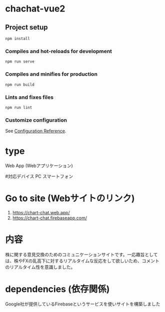 # chachat-vue2

## Project setup
```
npm install
```

### Compiles and hot-reloads for development
```
npm run serve
```

### Compiles and minifies for production
```
npm run build
```

### Lints and fixes files
```
npm run lint
```

### Customize configuration
See [Configuration Reference](https://cli.vuejs.org/config/).

# type
Web App (Webアプリケーション)

#対応デバイス
PC
スマートフォン

# Go to site (Webサイトのリンク)
1. https://chart-chat.web.app/
2. https://chart-chat.firebaseapp.com/


# 内容
株に関する意見交換のためのコミュニケーションサイトです。一応趣旨としては、株やFXの乱高下に対するリアルタイムな反応をして欲しいため、コメントのリアルタイム性を意識しました。

# dependencies (依存関係)
Google社が提供しているFirebaseというサービスを使いサイトを構築しました

#
